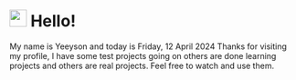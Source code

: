  <h1>
    <img src="https://emojis.slackmojis.com/emojis/images/1643510097/45343/hi.gif?1643510097" width="30"/> 
    Hello!
 </h1>
 <p>
    My name is Yeeyson and today is Friday, 12 April 2024
    Thanks for visiting my profile, I have some test projects going on others are done learning projects and others are real projects.
    Feel free to watch and use them.
 </p>